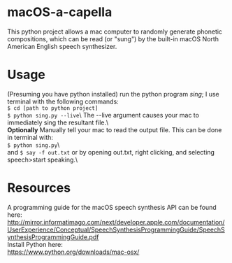 # macOS-a-capella
This python project allows a mac computer to randomly generate phonetic compositions, which can be read (or "sung") by the built-in macOS North American English speech synthesizer. 

# Usage
(Presuming you have python installed) run the python program <i>sing</i>; I use terminal with the following commands:\
``$ cd [path to python project]``\
``$ python sing.py --live``\ 
The --live argument causes your mac to immediately sing the resultant file.\  
**Optionally** Manually tell your mac to read the output file. This can be done in terminal with:\
``$ python sing.py``\  
and ``$ say -f out.txt`` or by opening out.txt, right clicking, and selecting speech>start speaking.\  


# Resources
A programming guide for the macOS speech synthesis API can be found here: http://mirror.informatimago.com/next/developer.apple.com/documentation/UserExperience/Conceptual/SpeechSynthesisProgrammingGuide/SpeechSynthesisProgrammingGuide.pdf \
Install Python here:\
https://www.python.org/downloads/mac-osx/
